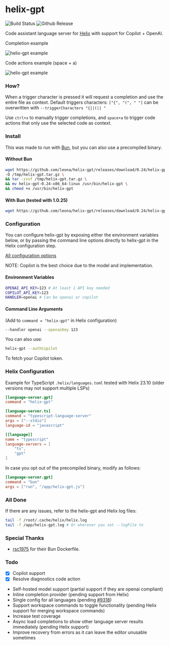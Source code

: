 # helix-gpt

![Build Status](https://github.com/leona/helix-gpt/actions/workflows/release.yml/badge.svg)
![Github Release](https://img.shields.io/badge/release-v0.24-blue)

Code assistant language server for [Helix](https://github.com/helix-editor/helix) with support for Copilot + OpenAI.

Completion example

![helix-gpt example](https://github.com/leona/helix-gpt/raw/master/assets/example.gif)

Code actions example (space + a)

![helix-gpt example](https://github.com/leona/helix-gpt/raw/master/assets/example2.gif)

### How?

When a trigger character is pressed it will request a completion and use the entire file as context.
Default triggers characters: `["{", "(", " "]` can be overwritten with `--triggerCharacters "{||(|| "`

Use `ctrl+x` to manually trigger completions, and `space+a` to trigger code actions that only use the selected code as context.

### Install

This was made to run with [Bun](https://bun.sh/), but you can also use a precompiled binary.

#### Without Bun

```bash
wget https://github.com/leona/helix-gpt/releases/download/0.24/helix-gpt-0.24-x86_64-linux.tar.gz \
-O /tmp/helix-gpt.tar.gz \
&& tar -zxvf /tmp/helix-gpt.tar.gz \
&& mv helix-gpt-0.24-x86_64-linux /usr/bin/helix-gpt \
&& chmod +x /usr/bin/helix-gpt
```

#### With Bun (tested with 1.0.25)

```bash
wget https://github.com/leona/helix-gpt/releases/download/0.24/helix-gpt-0.24.js -O helix-gpt.js
```

### Configuration

You can configure helix-gpt by exposing either the environment variables below, or by passing the command line options directly to helix-gpt in the Helix configuration step.

[All configuration options](https://github.com/leona/helix-gpt/blob/master/src/config.ts)

NOTE: Copilot is the best choice due to the model and implementation.

#### Environment Variables

```bash
OPENAI_API_KEY=123 # At least 1 API key needed
COPILOT_API_KEY=123
HANDLER=openai # Can be openai or copilot
```

#### Command Line Arguments

(Add to `command = "helix-gpt"` in Helix configuration)

```bash
--handler openai --openaiKey 123
```

You can also use:

```bash
helix-gpt --authCopilot
```

To fetch your Copilot token.

### Helix Configuration

Example for TypeScript `.helix/languages.toml` tested with Helix 23.10 (older versions may not support multiple LSPs)

```toml
[language-server.gpt]
command = "helix-gpt"

[language-server.ts]
command = "typescript-language-server"
args = ["--stdio"]
language-id = "javascript"

[[language]]
name = "typescript"
language-servers = [
    "ts",
    "gpt"
]
```

In case you opt out of the precompiled binary, modify as follows:

```toml
[language-server.gpt]
command = "bun"
args = ["run", "/app/helix-gpt.js"]
```

### All Done

If there are any issues, refer to the helix-gpt and Helix log files:

```bash
tail -f /root/.cache/helix/helix.log
tail -f /app/helix-gpt.log # Or wherever you set --logFile to
```

### Special Thanks

- [rsc1975](https://github.com/rsc1975/bun-docker) for their Bun Dockerfile.

### Todo

- [x] Copilot support
- [x] Resolve diagnostics code action
- Self-hosted model support (partial support if they are openai compliant)
- Inline completion provider (pending support from Helix)
- Single config for all languages (pending [#9318](https://github.com/helix-editor/helix/pull/9318))
- Support workspace commands to toggle functionality (pending Helix support for merging workspace commands)
- Increase test coverage
- Async load completions to show other language server results immediately (pending Helix support)
- Improve recovery from errors as it can leave the editor unusable sometimes
